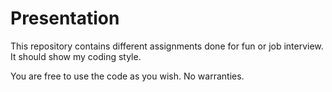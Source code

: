 Presentation
============

This repository contains different assignments done for fun or job interview. It should show my coding style.

You are free to use the code as you wish. No warranties.